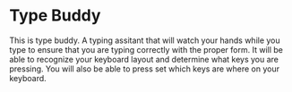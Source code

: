 # Type Buddy

This is type buddy. A typing assitant that will watch your hands while you type to ensure that you are typing correctly with the proper form. It will be able to recognize your keyboard layout and determine what keys you are pressing. You will also be able to press set which keys are where on your keyboard.


